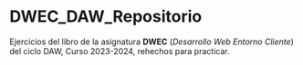 # DWEC_DAW_Repositorio
Ejercicios del libro de la asignatura **DWEC** (*Desarrollo Web Entorno Cliente*) del ciclo DAW, Curso 2023-2024, rehechos para practicar.
